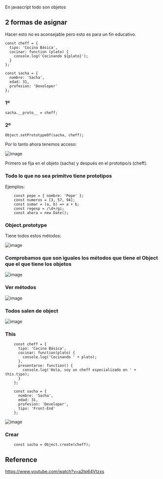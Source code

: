 En javascript todo son objetos


## 2 formas de asignar
Hacer esto no es aconsejable pero esto es para un fin educativo.

    const cheff = {
      tipo: 'Cocina Básica',
      cocinar: function (plato) {
        console.log('Cocinando ${plato}');
      }
    };
    
    const sacha = {
      nombre: 'Sacha',
      edad: 31,
      profesion: 'Developer'
    };

### 1º
    sacha.__proto__ = cheff;

### 2º
    Object.setPrototypeOf(sacha, cheff);

Por lo tanto ahora tenemos acceso:

![image](https://github.com/user-attachments/assets/18e570d2-7eb9-4f13-924a-25eda1543702)


Primero se fija en el objeto (sacha) y después en el prototipo/s (cheff).

### Todo lo que no sea primitvo tiene prototipos
Ejemplos:

        const pepe = { nombre: 'Pepe' };
        const numeros = [3, 57, 94];
        const sumar = (a, b) => a + b;
        const regexp = /\d+/gi;
        const ahora = new Date();

### Object.prototype
Tiene todos estos métodos:

![image](https://github.com/user-attachments/assets/98f894a8-6d54-463c-8ca3-a95dde4f1235)

### Comprobamos que son iguales los métodos que tiene el Object que el que tiene los objetos

![image](https://github.com/user-attachments/assets/e3989088-79c5-483e-8026-d5ddf88e179f)

### Ver métodos

![image](https://github.com/user-attachments/assets/b1f81c5a-2bab-4c60-8a3e-a0623d098aac)

### Todos salen de object
![image](https://github.com/user-attachments/assets/dcc0ef39-2376-4d45-950e-1445a3e6ec86)

### This

        const cheff = {
          tipo: 'Cocina Básica',
          cocinar: function(plato) {
            console.log('Cocinando ' + plato);
          },
          presentarse: function() {
            console.log('Hola, soy un cheff especializado en ' + this.tipo);
          }
        };
        
        const sacha = {
          nombre: 'Sacha',
          edad: 31,
          profesion: 'Developer',
          tipo: 'Front-End'
        };

![image](https://github.com/user-attachments/assets/ac48636b-fa80-4814-ab1e-737a0fef5703)



### Crear 

        const sacha = Object.create(cheff);
        
## Reference
https://www.youtube.com/watch?v=a2tp64Vtzxs
